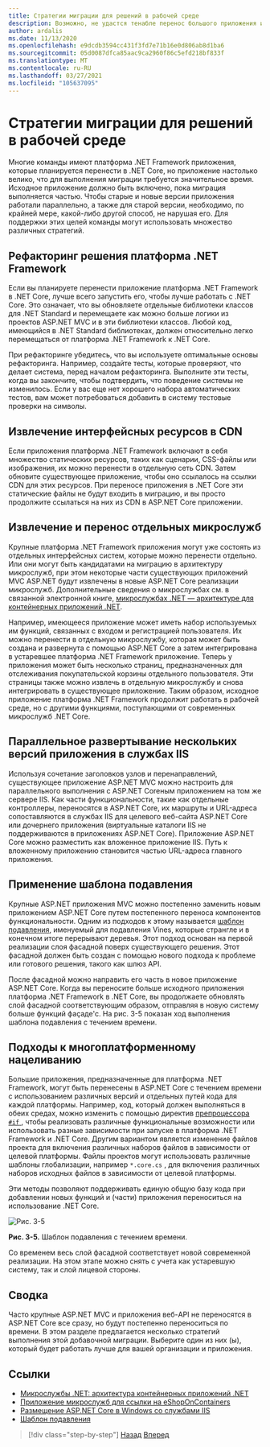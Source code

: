 ```yaml
---
title: Стратегии миграции для решений в рабочей среде
description: Возможно, не удастся тенабле перенос большого приложения из ASP.NET MVC в ASP.NET Core все одновременно. Узнайте о некоторых стратегиях переноса приложения в ASP.NET Core, не прерывая работу и в рабочей среде для существующих пользователей.
author: ardalis
ms.date: 11/13/2020
ms.openlocfilehash: e9dcdb3594cc431f3fd7e71b16e0d806ab8d1ba6
ms.sourcegitcommit: 05d0087dfca85aac9ca2960f86c5efd218bf833f
ms.translationtype: MT
ms.contentlocale: ru-RU
ms.lasthandoff: 03/27/2021
ms.locfileid: "105637095"
---
```

# <a name="strategies-for-migrating-while-running-in-production"></a>Стратегии миграции для решений в рабочей среде

Многие команды имеют платформа .NET Framework приложения, которые планируется перенести в .NET Core, но приложение настолько велико, что для выполнения миграции требуется значительное время. Исходное приложение должно быть включено, пока миграция выполняется частью. Чтобы старые и новые версии приложения работали параллельно, а также для старой версии, необходимо, по крайней мере, какой-либо другой способ, не нарушая его. Для поддержки этих целей команды могут использовать множество различных стратегий.

## <a name="refactor-the-net-framework-solution"></a>Рефакторинг решения платформа .NET Framework

Если вы планируете перенести приложение платформа .NET Framework в .NET Core, лучше всего запустить его, чтобы лучше работать с .NET Core. Это означает, что вы обновляете отдельные библиотеки классов для .NET Standard и перемещаете как можно больше логики из проектов ASP.NET MVC и в эти библиотеки классов. Любой код, имеющийся в .NET Standard библиотеках, должен относительно легко перемещаться от платформа .NET Framework к .NET Core.

При рефакторинге убедитесь, что вы используете оптимальные основы рефакторинга. Например, создайте тесты, которые проверяют, что делает система, перед началом рефакторинга. Выполните эти тесты, когда вы закончите, чтобы подтвердить, что поведение системы не изменилось. Если у вас еще нет хорошего набора автоматических тестов, вам может потребоваться добавить в систему тестовые проверки на символы.

## <a name="extract-front-end-assets-to-a-cdn"></a>Извлечение интерфейсных ресурсов в CDN

Если приложения платформа .NET Framework включают в себя множество статических ресурсов, таких как сценарии, CSS-файлы или изображения, их можно перенести в отдельную сеть CDN. Затем обновите существующее приложение, чтобы оно ссылалось на ссылки CDN для этих ресурсов. При переносе приложения в .NET Core эти статические файлы не будут входить в миграцию, и вы просто продолжите ссылаться на них из CDN в ASP.NET Core приложении.

## <a name="extract-and-migrate-individual-microservices"></a>Извлечение и перенос отдельных микрослужб

Крупные платформа .NET Framework приложения могут уже состоять из отдельных интерфейсных систем, которые можно перенести отдельно. Или они могут быть кандидатами на миграцию в архитектуру микрослужб, при этом некоторые части существующих приложений MVC ASP.NET будут извлечены в новые ASP.NET Core реализации микрослужб. Дополнительные сведения о микрослужбах см. в связанной электронной книге, [микрослужбах .NET — архитектуре для контейнерных приложений .NET](https://aka.ms/microservicesebook).

Например, имеющееся приложение может иметь набор используемых им функций, связанных с входом и регистрацией пользователя. Их можно перенести в отдельную микрослужбу, которая может быть создана и развернута с помощью ASP.NET Core а затем интегрирована в устаревшее платформа .NET Framework приложение. Теперь у приложения может быть несколько страниц, предназначенных для отслеживания покупательской корзины отдельного пользователя. Эти страницы также можно извлечь в отдельную микрослужбу и снова интегрировать в существующее приложение. Таким образом, исходное приложение платформа .NET Framework продолжит работать в рабочей среде, но с другими функциями, поступающими от современных микрослужб .NET Core.

## <a name="deploy-multiple-versions-of-the-app-side-by-side-in-iis"></a>Параллельное развертывание нескольких версий приложения в службах IIS

Используя сочетание заголовков узлов и перенаправлений, существующее приложение ASP.NET MVC можно настроить для параллельного выполнения с ASP.NET Coreным приложением на том же сервере IIS. Как части функциональности, такие как отдельные контроллеры, переносятся в ASP.NET Core, их маршруты и URL-адреса сопоставляются в службах IIS для целевого веб-сайта ASP.NET Core или дочернего приложения (виртуальные каталоги IIS не поддерживаются в приложениях ASP.NET Core). Приложение ASP.NET Core можно разместить как вложенное приложение IIS. Путь к вложенному приложению становится частью URL-адреса главного приложения.

## <a name="apply-the-strangler-pattern"></a>Применение шаблона подавления

Крупные ASP.NET приложения MVC можно постепенно заменить новым приложением ASP.NET Core путем постепенного переноса компонентов функциональности. Одним из подходов к этому называется [шаблон подавления](/azure/architecture/patterns/strangler), именуемый для подавления Vines, которые странгле и в конечном итоге перерывают деревья. Этот подход основан на первой реализации слоя фасадной поверх существующего решения. Этот фасадной должен быть создан с помощью нового подхода к проблеме или готового решения, такого как шлюз API.

После фасадной можно направить его часть в новое приложение ASP.NET Core. Когда вы переносите больше исходного приложения платформа .NET Framework в .NET Core, вы продолжаете обновлять слой фасадной соответствующим образом, отправляя в новую систему больше функций фаçаде'с. На рис. 3-5 показан ход выполнения шаблона подавления с течением времени.

## <a name="multi-targeting-approaches"></a>Подходы к многоплатформенному нацеливанию

Большие приложения, предназначенные для платформа .NET Framework, могут быть перенесены в ASP.NET Core с течением времени с использованием различных версий и отдельных путей кода для каждой платформы. Например, код, который должен выполняться в обеих средах, можно изменить с помощью директив [препроцессора `#if` ](../../csharp/language-reference/preprocessor-directives.md#conditional-compilation) , чтобы реализовать различные функциональные возможности или использовать разные зависимости при запуске в платформа .NET Framework и .NET Core. Другим вариантом является изменение файлов проекта для включения различных наборов файлов в зависимости от целевой платформы. Файлы проектов могут использовать различные шаблоны глобализации, например `*.core.cs` , для включения различных наборов исходных файлов в зависимости от целевой платформы.

Эти методы позволяют поддерживать единую общую базу кода при добавлении новых функций и (части) приложения переноситься на использование .NET Core.

![Рис. 3-5](media/Figure3-5.png)

**Рис. 3-5.** Шаблон подавления с течением времени.

Со временем весь слой фасадной соответствует новой современной реализации. На этом этапе можно снять с учета как устаревшую систему, так и слой лицевой стороны.

## <a name="summary"></a>Сводка

Часто крупные ASP.NET MVC и приложения веб-API не переносятся в ASP.NET Core все сразу, но будут постепенно переноситься по времени. В этом разделе предлагается несколько стратегий выполнения этой добавочной миграции. Выберите один из них (ы), который будет работать лучше для вашей организации и приложения.

## <a name="references"></a>Ссылки

- [Микрослужбы .NET: архитектура контейнерных приложений .NET](https://aka.ms/microservicesebook)
- [Приложение микрослужб для ссылки на eShopOnContainers](https://github.com/dotnet-architecture/eShopOnContainers)
- [Размещение ASP.NET Core в Windows со службами IIS](/aspnet/core/host-and-deploy/iis/)
- [Шаблон подавления](/azure/architecture/patterns/strangler)

>[!div class="step-by-step"]
>[Назад](understand-update-dependencies.md)
>[Вперед](example-migration-eshop.md)
